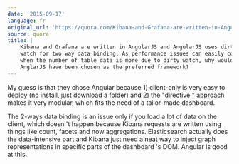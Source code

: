 ```yaml
---
date: '2015-09-17'
language: fr
original_url: 'https://quora.com/Kibana-and-Grafana-are-written-in-AngularJS-and-AngularJS-uses-dirty-watch-for-two-way-data-binding-As-performance-issues-can-easily-come-up-when-the-number-of-table-data-is-more-due-to-dirty-watch-why-would-AnglarJS-have-been-chosen-as-th/answer/Clément-Renaud'
source: quora
title: |
    Kibana and Grafana are written in AngularJS and AngularJS uses dirty
    watch for two way data binding. As performance issues can easily come up
    when the number of table data is more due to dirty watch, why would
    AnglarJS have been chosen as the preferred framework?
---
```


My guess is that they chose Angular because 1) client-only is very easy
to deploy (no install, just download a folder) and 2) the  "directive "
approach makes it very modular, which fits the need of a tailor-made
dashboard. 
 
The 2-ways data binding is an issue only if you load a lot of data on
the client, which doesn 't happen because Kibana requests are written
using things like count, facets and now aggregations. Elasticsearch
actually does the data-intensive part and Kibana just need a neat way to
inject graph representations in specific parts of the dashboard 's DOM.
Angular is good at this.
